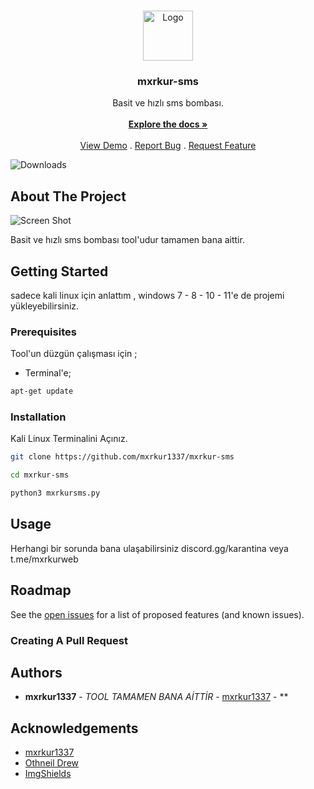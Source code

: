 <br/>
<p align="center">
  <a href="https://github.com/mxrkur1336/mx">
    <img src="https://play-lh.googleusercontent.com/gV2A6Pfuln_kt25BR7FaPtZlWPcrIIvhuWJ16cUmuLsGBe5ZltqW1CItJHTmpa7t3zYg" alt="Logo" width="80" height="80">
  </a>

  <h3 align="center">mxrkur-sms</h3>

  <p align="center">
    Basit ve hızlı sms bombası.
    <br/>
    <br/>
    <a href="https://github.com/mxrkur1336/mx"><strong>Explore the docs »</strong></a>
    <br/>
    <br/>
    <a href="https://github.com/mxrkur1336/mx">View Demo</a>
    .
    <a href="https://github.com/mxrkur1336/mx/issues">Report Bug</a>
    .
    <a href="https://github.com/mxrkur1336/mx/issues">Request Feature</a>
  </p>
</p>

![Downloads](https://img.shields.io/github/downloads/mxrkur1336/mx/total) 

## About The Project

![Screen Shot](https://cdn.discordapp.com/attachments/1167790278636220457/1191349812742856774/image.png?ex=65a51df9&is=6592a8f9&hm=d7253e9034103b6d90bcec43649512fa8f6d6d9d1fd2d564d97da3d77d40003e&)

Basit ve hızlı sms bombası tool'udur tamamen bana aittir.


## Getting Started

sadece kali linux için anlattım , windows 7 - 8 - 10 - 11'e de projemi yükleyebilirsiniz.

### Prerequisites

Tool'un düzgün çalışması için ;

* Terminal'e;

```sh
apt-get update
```

### Installation

 Kali Linux Terminalini Açınız.

```sh
git clone https://github.com/mxrkur1337/mxrkur-sms
```

```sh
cd mxrkur-sms
```

```sh
python3 mxrkursms.py
```

## Usage

Herhangi bir sorunda bana ulaşabilirsiniz 
discord.gg/karantina veya t.me/mxrkurweb 

## Roadmap

See the [open issues](https://github.com/mxrkur1336/mx/issues) for a list of proposed features (and known issues).

### Creating A Pull Request



## Authors

* **mxrkur1337** - *TOOL TAMAMEN BANA AİTTİR* - [mxrkur1337](https://github.com/mxrkur1337) - **

## Acknowledgements

* [mxrkur1337]()
* [Othneil Drew](https://github.com/mxrkur1337/mxrkur-sms)
* [ImgShields](https://shields.io/)
